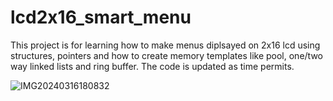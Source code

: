 # lcd2x16_smart_menu
This project is for learning how to make menus diplsayed on 2x16 lcd using structures, pointers and how to create memory templates like pool, one/two way linked lists and ring buffer.
The code is updated as time permits.

![IMG20240316180832](https://github.com/Devraux/lcd2x16_smart_menu/assets/121176761/acd95d13-429f-46ee-b5f1-fa3ae51a2870)
